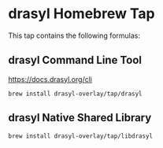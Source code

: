 # drasyl Homebrew Tap

This tap contains the following formulas:

## drasyl Command Line Tool

https://docs.drasyl.org/cli

`brew install drasyl-overlay/tap/drasyl`


## drasyl Native Shared Library

`brew install drasyl-overlay/tap/libdrasyl`
